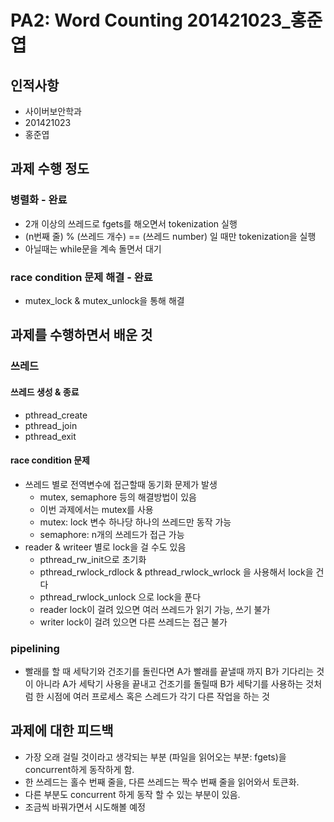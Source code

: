 # PA2: Word Counting 201421023_홍준엽
## 인적사항
* 사이버보안학과
* 201421023
* 홍준엽

## 과제 수행 정도
### 병렬화 - 완료
* 2개 이상의 쓰레드로 fgets를 해오면서 tokenization 실행
* (n번째 줄) % (쓰레드 개수) == (쓰레드 number) 일 때만 tokenization을 실행
* 아닐때는 while문을 계속 돌면서 대기


### race condition 문제 해결 - 완료
* mutex_lock & mutex_unlock을 통해 해결


## 과제를 수행하면서 배운 것
### 쓰레드
#### 쓰레드 생성 & 종료
* pthread_create
* pthread_join
* pthread_exit
#### race condition 문제
* 쓰레드 별로 전역변수에 접근할때 동기화 문제가 발생
	* mutex, semaphore 등의 해결방법이 있음
	* 이번 과제에서는 mutex를 사용
	* mutex: lock 변수 하나당 하나의 쓰레드만 동작 가능
	* semaphore: n개의 쓰레드가 접근 가능
* reader & writeer 별로 lock을 걸 수도 있음
	* pthread_rw_init으로 초기화
	* pthread_rwlock_rdlock & pthread_rwlock_wrlock 을 사용해서 lock을 건다
	* pthread_rwlock_unlock 으로 lock을 푼다
	* reader lock이 걸려 있으면 여러 쓰레드가 읽기 가능, 쓰기 불가
	* writer lock이 걸려 있으면 다른 쓰레드는 접근 불가

### pipelining
* 빨래를 할 때 세탁기와 건조기를 돌린다면 A가 빨래를 끝낼때 까지 B가 기다리는 것이 아니라 A가 세탁기 사용을 끝내고 건조기를 돌릴때 B가 세탁기를 사용하는 것처럼 한 시점에 여러 프로세스 혹은 스레드가 각기 다른 작업을 하는 것

## 과제에 대한 피드백
* 가장 오래 걸릴 것이라고 생각되는 부분 (파일을 읽어오는 부분: fgets)을 concurrent하게 동작하게 함.
* 한 쓰레드는 홀수 번째 줄을, 다른 쓰레드는 짝수 번째 줄을 읽어와서 토큰화.
* 다른 부분도 concurrent 하게 동작 할 수 있는 부분이 있음.
* 조금씩 바꿔가면서 시도해볼 예정
